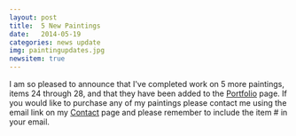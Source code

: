 ```yaml
---
layout: post
title:  5 New Paintings
date:   2014-05-19
categories: news update
img: paintingupdates.jpg
newsitem: true
---
```


I am so pleased to announce that I've completed work on 5 more paintings, items 24 through 28, and that they have been added to the <a href="/portfolio"> Portfolio</a> page. If you would like to purchase any of my paintings please contact me using the email link on my <a href="/contact">Contact</a> page and please remember to include the item # in your email.
